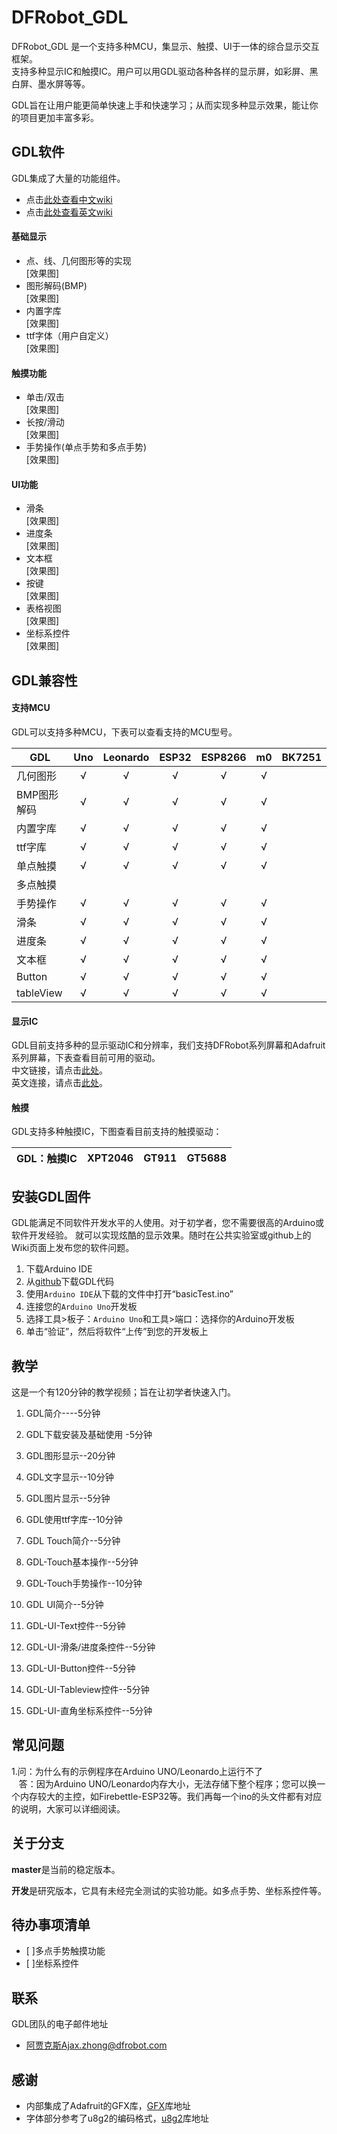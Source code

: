 # DFRobot_GDL
DFRobot_GDL 是一个支持多种MCU，集显示、触摸、UI于一体的综合显示交互框架。<br>
支持多种显示IC和触摸IC。用户可以用GDL驱动各种各样的显示屏，如彩屏、黑白屏、墨水屏等等。<br>

GDL旨在让用户能更简单快速上手和快速学习；从而实现多种显示效果，能让你的项目更加丰富多彩。

## GDL软件
GDL集成了大量的功能组件。<br>
* 点击[此处查看中文wiki](https://github.com/cdjq/DFRobot_GDL/wiki/%E4%B8%AD%E6%96%87WIKI)<br>
* 点击[此处查看英文wiki](https://github.com/cdjq/DFRobot_GDL/wiki/English-WIKI)

#### 基础显示
* 点、线、几何图形等的实现<br>
[效果图]
* 图形解码(BMP)<br>
[效果图]
* 内置字库<br>
[效果图]
* ttf字体（用户自定义）<br>
[效果图]

#### 触摸功能
* 单击/双击<br>
[效果图]
* 长按/滑动<br>
[效果图]
* 手势操作(单点手势和多点手势)<br>
[效果图]

#### UI功能
* 滑条<br>
[效果图]
* 进度条<br>
[效果图]
* 文本框<br>
[效果图]
* 按键<br>
[效果图]
* 表格视图<br>
[效果图]
* 坐标系控件<br>
[效果图]

## GDL兼容性

#### 支持MCU
GDL可以支持多种MCU，下表可以查看支持的MCU型号。

GDL          |     Uno      |   Leonardo    |     ESP32     |    ESP8266    |     m0         |     BK7251      
-----------  | :----------: |  :----------: |  :----------: |  :----------: | :------------: |   ------------
几何图形     |      √       |       √       |      √        |       √       |       √        |  
BMP图形解码  |      √       |       √       |      √        |       √       |       √        |  
内置字库     |      √       |       √       |      √        |       √       |       √        |
ttf字库      |      √       |       √       |      √        |       √       |       √        |
单点触摸     |      √       |       √       |      √        |       √       |       √        |
多点触摸     |              |               |               |               |                |
手势操作     |      √       |       √       |      √        |       √       |       √        |
滑条         |      √       |       √       |      √        |       √       |       √        |
进度条       |      √       |       √       |      √        |       √       |       √        | 
文本框       |      √       |       √       |      √        |       √       |       √        | 
Button       |      √       |       √       |      √        |       √       |       √        | 
tableView    |      √       |       √       |      √        |       √       |       √        |     

#### 显示IC
GDL目前支持多种的显示驱动IC和分辨率，我们支持DFRobot系列屏幕和Adafruit系列屏幕，下表查看目前可用的驱动。<br>
中文链接，请点击[此处](https://docs.qq.com/sheet/DWGRwa05PV3NSRGtI?c=B11A0A0)。<br>
英文连接，请点击[此处]()。

 

#### 触摸<br>
GDL支持多种触摸IC，下图查看目前支持的触摸驱动：<br>


GDL：触摸IC      |  XPT2046     |    GT911     |   GT5688
---------------- | :----------: | :----------: |------------



## 安装GDL固件
GDL能满足不同软件开发水平的人使用。对于初学者，您不需要很高的Arduino或软件开发经验。
就可以实现炫酷的显示效果。随时在公共实验室或github上的Wiki页面上发布您的软件问题。

1. 下载Arduino IDE
1. 从[github](网址)下载GDL代码
1. 使用`Arduino IDE`从下载的文件中打开“basicTest.ino”
1. 连接您的`Arduino Uno`开发板
1. 选择工具>板子：`Arduino Uno`和工具>端口：选择你的Arduino开发板
1. 单击“验证”，然后将软件“上传”到您的开发板上

## 教学
这是一个有120分钟的教学视频；旨在让初学者快速入门。

1. GDL简介----5分钟

1. GDL下载安装及基础使用 -5分钟

1. GDL图形显示--20分钟

1. GDL文字显示--10分钟

1. GDL图片显示--5分钟

1. GDL使用ttf字库--10分钟

1. GDL Touch简介--5分钟

1. GDL-Touch基本操作--5分钟

1. GDL-Touch手势操作--10分钟

1. GDL UI简介--5分钟

1. GDL-UI-Text控件--5分钟

1. GDL-UI-滑条/进度条控件--5分钟

1. GDL-UI-Button控件--5分钟

1. GDL-UI-Tableview控件--5分钟

1. GDL-UI-直角坐标系控件--5分钟
 

## 常见问题

1.问：为什么有的示例程序在Arduino UNO/Leonardo上运行不了<br>
&nbsp;&nbsp; 答：因为Arduino UNO/Leonardo内存大小，无法存储下整个程序；您可以换一个内存较大的主控，如Firebettle-ESP32等。我们再每一个ino的头文件都有对应的说明，大家可以详细阅读。

## 关于分支
**master**是当前的稳定版本。

**开发**是研究版本，它具有未经完全测试的实验功能。如多点手势、坐标系控件等。

## 待办事项清单
- [ ]多点手势触摸功能
- [ ]坐标系控件


## 联系
GDL团队的电子邮件地址<br>
* 阿贾克斯Ajax.zhong@dfrobot.com

## 感谢
* 内部集成了Adafruit的GFX库，[GFX](https://learn.adafruit.com/adafruit-gfx-graphics-library)库地址
* 字体部分参考了u8g2的编码格式，[u8g2](https://github.com/olikraus/u8g2)库地址
